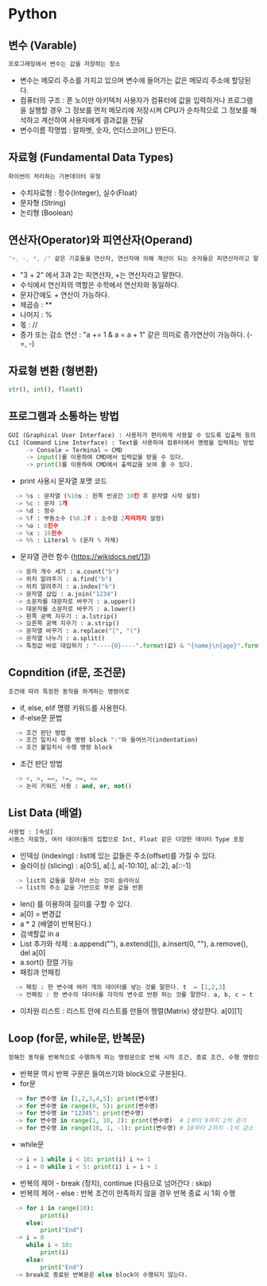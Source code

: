 # Python
## 변수 (Varable)
```python
프로그래밍에서 변수는 값을 저장하는 장소
```
   - 변수는 메모리 주소를 가지고 있으며 변수에 들어가는 값은 메모리 주소에 할당된다.
   - 컴퓨터의 구조 : 폰 노이만 아키텍처 
     사용자가 컴퓨터에 값을 입력하거나 프로그램을 실행할 경우 그 정보를 먼저 메모리에 저장시켜
     CPU가 순차적으로 그 정보를 해석하고 계산하여 사용자에게 결과값을 전달
   - 변수이름 작명법 : 알파벳, 숫자, 언더스코어(_) 만든다.

## 자료형 (Fundamental Data Types)
```python
파이썬이 처리하는 기본데이터 유형
```
   - 수치자료형 : 정수(Integer), 실수(Float)
   - 문자형 (String)
   - 논리형 (Boolean)

## 연산자(Operator)와 피연산자(Operand)
```python
"+, -, *, /" 같은 기호들을 연산자, 연산자에 의해 계산이 되는 숫자들은 피연산자라고 말한다.
```
   - "3 + 2" 에서 3과 2는 피연산자, +는 연산자라고 말한다.
   - 수식에서 연산자의 역할은 수학에서 연산자와 동일하다.
   - 문자간에도 + 연산이 가능하다.
   - 제곱승 : **
   - 나머지 : %
   - 몫 : //
   - 증가 또는 감소 연산 : "a += 1 & a = a + 1" 같은 의미로 증가연산이 가능하다. (-=, -)
   
## 자료형 변환 (형변환)
```python
str(), int(), float()
```

## 프로그램과 소통하는 방법
```python
GUI (Graphical User Interface) : 사용자가 편리하게 사용할 수 있도록 입출력 등의 기능을 알기 쉬운 아이콘 따위의 그래픽으로 나타낸 방법
CLI (Command Line Interface) : Text를 사용하여 컴퓨터에서 명령을 입력하는 방법
     -> Console = Terminal = CMD
     -> input()를 이용하여 CMD에서 입력값을 받을 수 있다.
     -> print()를 이용하여 CMD에서 출력값을 보여 줄 수 있다.
```
   - print 사용시 문자열 포맷 코드
   ```python
     -> %s : 문자열 (%10s : 왼쪽 빈공간 10칸 후 문자열 시작 설정)
     -> %c : 문자 1개
     -> %d : 정수
     -> %f : 부동소수 (%0.2f : 소수점 2자리까지 설정)
     -> %o : 8진수
     -> %x : 16진수
     -> %% : Literal % (문자 % 자체)
   ```
   - 문자열 관련 함수 (https://wikidocs.net/13)
   ```python
     -> 문자 개수 세기 : a.count("b")
     -> 위치 알려주기 : a.find("b")
     -> 위치 알려주기 : a.index("b")
     -> 문자열 삽입 : a.join("1234")
     -> 소문자를 대문자로 바꾸기 : a.upper()
     -> 대문자를 소문자로 바꾸기 : a.lower()
     -> 왼쪽 공백 지우기 : a.lstrip()
     -> 오른쪽 공백 지우기 : a.strip()
     -> 문자열 바꾸기 : a.replace("[", "(")
     -> 문자열 나누기 : a.split()
     -> 특정값 바로 대입하기 : "----{0}----".format(값) & "{name}\n{age}".format(name="", age=10)
   ```
     
## Copndition (if문, 조건문)
```python
조건에 따라 특정한 동작을 하게하는 명령어로
```
   - if, else, elif 명령 키워드를 사용한다.
   - if-else문 문법
   ```python
     -> 조건 판단 방법
     -> 조건 일치시 수행 명령 block ":"와 들여쓰기(indentation)
     -> 조건 불일치시 수행 명령 block
   ```
   - 조건 판단 방법
   ```python
     -> <, >, ==, !=, >=, <=
     -> 논리 키워드 사용 : and, or, not()
   ```
   
## List Data (배열)
```python
사용법 : [속성]
시퀀스 자료형, 여러 데이터들의 집합으로 Int, Float 같은 다양한 데이터 Type 포함
```
   - 인덱싱 (indexing) : list에 있는 값들은 주소(offset)를 가질 수 있다.
   - 슬라이싱 (slicing) : a[0:5], a[:], a[-10:10], a[::2], a[::-1]
   ```python
     -> list의 값들을 잘라서 쓰는 것이 슬라이싱
     -> list의 주소 값을 기반으로 부분 값을 반환
   ```
   - len() 를 이용하여 길이를 구할 수 있다.
   - a[0] = 변경값 
   - a * 2 (배열이 반복된다.)
   - 검색할값 in a
   - List 추가와 삭제 : a.append(""), a.extend([]), a.insert(0, ""), a.remove(), del a[0]
   - a.sort() 정렬 가능
   - 패킹과 언패킹
   ```python
     -> 패킹 : 한 변수에 여러 개의 데이터를 넣는 것를 말한다. t  = [1,2,3]
     -> 언패킹 : 한 변수의 데이터를 각각의 변수로 반환 하는 것를 말한다. a, b, c = t
   ```
   - 이차원 리스트 : 리스트 안에 리스트를 만들어 행렬(Matrix) 생성한다. a[0][1]
   
## Loop (for문, while문, 반복문)
```python
정해진 동작을 반복적으로 수행하게 하는 명령문으로 반복 시작 조건, 종료 조건, 수행 명령으로 구성되어 있다.
```
   - 반복문 역시 반복 구문은 들여쓰기와 block으로 구분된다.
   - for문
   ```python
     -> for 변수명 in [1,2,3,4,5]: print(변수명)
     -> for 변수명 in range(0, 5): print(변수명)
     -> for 변수명 in "12345": print(변수명)
     -> for 변수명 in range(1, 10, 2): print(변수명)  # 1부터 9까지 2씩 증가
     -> for 변수명 in range(10, 1, -1): print(변수명) # 10부터 2까지 -1씩 감소
   ```
   - while문
   ```python
     -> i = 1 while i < 10: print(i) i += 1
     -> i = 0 while i < 5: print(i) i = i + 1
   ```
   - 반복의 제어 - break (정지), continue (다음으로 넘어간다 : skip)
   - 반복의 제어 - else : 반복 조건이 만족하지 않을 경우 반복 종료 시 1회 수행
   ```python
     -> for i in range(10): 
            print(i) 
        else: 
            print("End")
     -> i = 0
        while i < 10:
            print(i)
        else:
            print("End")
     -> break로 종료된 반복문은 else block이 수행되지 않는다.
   ```
